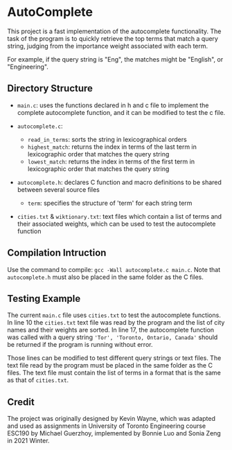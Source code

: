 # AutoComplete

This project is a fast implementation of the autocomplete functionality. The task of the program is to quickly retrieve the top terms that match a query string, judging from the importance weight associated with each term.

For example, if the query string is "Eng", the matches might be "English", or "Engineering".


## Directory Structure

- `main.c`: uses the functions declared in h and c file to implement the complete autocomplete function, and it can be modified to test the c file.

- `autocomplete.c`:
    - `read_in_terms`: sorts the string in lexicographical orders
    - `highest_match`: returns the index in terms of the last term in lexicographic order that matches the query string
    - `lowest_match`: returns the index in terms of the first term in lexicographic order that matches the query string 

- `autocomplete.h`: declares C function and macro definitions to be shared between several source files
    - `term`: specifies the structure of 'term' for each string term

- `cities.txt` & `wiktionary.txt`: text files which contain a list of terms and their associated weights, which can be used to test the autocomplete function


## Compilation Intruction

Use the command to compile: `gcc -Wall autocomplete.c main.c`. Note that `autocomplete.h` must also be placed in the same folder as the C files. 


## Testing Example

The current `main.c` file uses `cities.txt` to test the autocomplete functions. In line 10 the `cities.txt` text file was read by the program and the list of city names and their weights are sorted. In line 17, the autocomplete function was called with a query string `'Tor', 'Toronto, Ontario, Canada'` should be returned if the program is running without error. 

Those lines can be modified to test different query strings or text files. The text file read by the program must be placed in the same folder as the C files. The text file must contain the list of terms in a format that is the same as that of `cities.txt`.


## Credit

The project was originally designed by Kevin Wayne, which was adapted and used as assignments in University of Toronto Engineering course ESC190 by Michael Guerzhoy, implemented by Bonnie Luo and Sonia Zeng in 2021 Winter.
